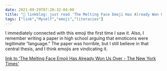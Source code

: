 ```yaml
---
date: 2021-09-29T07:20:32-04:00
title: "🔗 linkblog: just read 'The Melting Face Emoji Has Already Won Us Over - The New York Times'"
tags: ["link","Myself","emoji","literacies"]
---
```

I immediately connected with this emoji the first time I saw it. Also, I remember writing a paper in high school arguing that emoticons were legitimate “language.” The paper was horrible, but I still believe in that central thesis, and I think emojis are vindicating it.
 
[link to 'The Melting Face Emoji Has Already Won Us Over - The New York Times'](https://www.nytimes.com/2021/09/29/style/melting-face-emoji-unicode.html)
